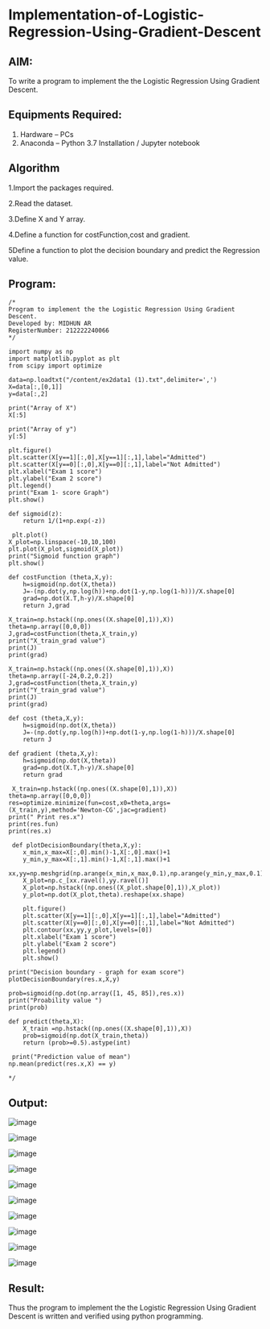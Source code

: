# Implementation-of-Logistic-Regression-Using-Gradient-Descent

## AIM:
To write a program to implement the the Logistic Regression Using Gradient Descent.

## Equipments Required:
1. Hardware – PCs
2. Anaconda – Python 3.7 Installation / Jupyter notebook

## Algorithm
1.Import the packages required.

2.Read the dataset.

3.Define X and Y array.

4.Define a function for costFunction,cost and gradient.

5Define a function to plot the decision boundary and predict the Regression value. 


## Program:
```
/*
Program to implement the the Logistic Regression Using Gradient Descent.
Developed by: MIDHUN AR
RegisterNumber: 212222240066
*/

import numpy as np
import matplotlib.pyplot as plt
from scipy import optimize

data=np.loadtxt("/content/ex2data1 (1).txt",delimiter=',')
X=data[:,[0,1]]
y=data[:,2]

print("Array of X") 
X[:5]

print("Array of y") 
y[:5]

plt.figure()
plt.scatter(X[y==1][:,0],X[y==1][:,1],label="Admitted")
plt.scatter(X[y==0][:,0],X[y==0][:,1],label="Not Admitted")
plt.xlabel("Exam 1 score")
plt.ylabel("Exam 2 score")
plt.legend()
print("Exam 1- score Graph")
plt.show()

def sigmoid(z):
    return 1/(1+np.exp(-z))

 plt.plot()
X_plot=np.linspace(-10,10,100)
plt.plot(X_plot,sigmoid(X_plot))
print("Sigmoid function graph")
plt.show()

def costFunction (theta,X,y):
    h=sigmoid(np.dot(X,theta))
    J=-(np.dot(y,np.log(h))+np.dot(1-y,np.log(1-h)))/X.shape[0]
    grad=np.dot(X.T,h-y)/X.shape[0]
    return J,grad
    
X_train=np.hstack((np.ones((X.shape[0],1)),X))
theta=np.array([0,0,0])
J,grad=costFunction(theta,X_train,y)
print("X_train_grad value")
print(J)
print(grad)

X_train=np.hstack((np.ones((X.shape[0],1)),X))
theta=np.array([-24,0.2,0.2])
J,grad=costFunction(theta,X_train,y)
print("Y_train_grad value")
print(J)
print(grad)

def cost (theta,X,y):
    h=sigmoid(np.dot(X,theta))
    J=-(np.dot(y,np.log(h))+np.dot(1-y,np.log(1-h)))/X.shape[0]
    return J

def gradient (theta,X,y):
    h=sigmoid(np.dot(X,theta))
    grad=np.dot(X.T,h-y)/X.shape[0]
    return grad 
   
 X_train=np.hstack((np.ones((X.shape[0],1)),X))
theta=np.array([0,0,0])
res=optimize.minimize(fun=cost,x0=theta,args=(X_train,y),method='Newton-CG',jac=gradient)
print(" Print res.x")
print(res.fun)
print(res.x)   
    
 def plotDecisionBoundary(theta,X,y):
    x_min,x_max=X[:,0].min()-1,X[:,0].max()+1
    y_min,y_max=X[:,1].min()-1,X[:,1].max()+1
    xx,yy=np.meshgrid(np.arange(x_min,x_max,0.1),np.arange(y_min,y_max,0.1))
    X_plot=np.c_[xx.ravel(),yy.ravel()]
    X_plot=np.hstack((np.ones((X_plot.shape[0],1)),X_plot))
    y_plot=np.dot(X_plot,theta).reshape(xx.shape)
    
    plt.figure()
    plt.scatter(X[y==1][:,0],X[y==1][:,1],label="Admitted")
    plt.scatter(X[y==0][:,0],X[y==0][:,1],label="Not Admitted")
    plt.contour(xx,yy,y_plot,levels=[0])
    plt.xlabel("Exam 1 score")
    plt.ylabel("Exam 2 score")
    plt.legend()
    plt.show()
  
print("Decision boundary - graph for exam score")
plotDecisionBoundary(res.x,X,y)

prob=sigmoid(np.dot(np.array([1, 45, 85]),res.x))
print("Proability value ")
print(prob)

def predict(theta,X):
    X_train =np.hstack((np.ones((X.shape[0],1)),X))
    prob=sigmoid(np.dot(X_train,theta))
    return (prob>=0.5).astype(int)
   
 print("Prediction value of mean")
np.mean(predict(res.x,X) == y)
  
*/
```

## Output:
![image](https://github.com/MidhunArPrabhu/-Implementation-of-Logistic-Regression-Using-Gradient-Descent/assets/118054670/e38c958b-2dc9-4e49-9132-819f5d408598)

![image](https://github.com/MidhunArPrabhu/-Implementation-of-Logistic-Regression-Using-Gradient-Descent/assets/118054670/b3cce952-88d8-4c38-85e6-797382f8fd99)

![image](https://github.com/MidhunArPrabhu/-Implementation-of-Logistic-Regression-Using-Gradient-Descent/assets/118054670/39c5908f-dd33-4d03-9ede-aac28119c385)

![image](https://github.com/MidhunArPrabhu/-Implementation-of-Logistic-Regression-Using-Gradient-Descent/assets/118054670/123351ed-345f-4d8b-a05c-03ed91b241a3)

![image](https://github.com/MidhunArPrabhu/-Implementation-of-Logistic-Regression-Using-Gradient-Descent/assets/118054670/5f0e255c-5c68-4b7d-8945-a790add76245)

![image](https://github.com/MidhunArPrabhu/-Implementation-of-Logistic-Regression-Using-Gradient-Descent/assets/118054670/1841060f-3be9-4daf-8ae7-b5369e0008f4)

![image](https://github.com/MidhunArPrabhu/-Implementation-of-Logistic-Regression-Using-Gradient-Descent/assets/118054670/677e5afb-892b-4e91-a18b-a1f427a288e1)

![image](https://github.com/MidhunArPrabhu/-Implementation-of-Logistic-Regression-Using-Gradient-Descent/assets/118054670/41d3fcec-6e46-4b43-85e9-755983b718a2)

![image](https://github.com/MidhunArPrabhu/-Implementation-of-Logistic-Regression-Using-Gradient-Descent/assets/118054670/c14f92f4-193e-43f2-b8e6-62645a3e67f7)

![image](https://github.com/MidhunArPrabhu/-Implementation-of-Logistic-Regression-Using-Gradient-Descent/assets/118054670/ce4dadc9-e3d5-4c40-ab96-051237e2f418)



## Result:
Thus the program to implement the the Logistic Regression Using Gradient Descent is written and verified using python programming.

